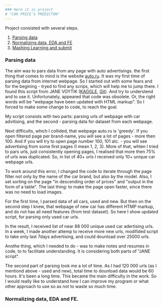 ```yaml
---
### Here it is project  
# "CAR PRICE'S PREDICTON"  
---
```

    
Project consisted with several steps. 

1. [Parsing data](#parsing)
2. [Normalizing data, EDA and FE](#eda)
3. [Mashing Learning and submit](#ml)

### <a name="parsing"></a>Parsing data

The aim was to pars data from any page with auto advertisings. the first thing that comes to mind is the website [auto.ru](auto.ru).
It was my first time of parsing data from internet webpage. So I started out with some fears and for the begining - tryed to find any scrips, which will help me to jump there. I found this script from JANE VOYTIK ([KAGGLE](https://www.kaggle.com/eugeniavoytik/sf-dst-car-price-prediction-eda-ml), [Git](https://github.com/EugeniaVoytik/Car_price_prediction/blob/main/%5BSF-DST%20Car%20Price%20Prediction%5D%20Data%20parsing.ipynb)). And try to understend and to use it. Unfortunately, appeared that code was obsolete. Or, the right words will be "webpage have been updated with HTML markup". So I forced to make some change to code, to reach the goal.

My script consists with two parts: parsing urls of webpage with car advitising, and the second - parsing data for dataset from each webpage. 

Next difficults, which I collided, that webpage auto.ru is 'greedy'. If you open filtered page per brand-name, you will see a lot of pages - more then 100. And if you will try to open page number 100, 101 atc. - you will see advertising from some first pages (I mean 1, 2, 3). More of that, whten I tried to pars urls, just consistently opening pages, I realised that more then 75% of urls was duplicated. So, in list of 40+ urls I received only 10+ unique car webpage urls.

To work around this error, I changed the code to iterate through the page filter not only by the name of the car brand, but also by the model. Also, I set sorting on the page "in descending order of prices" and "output in the form of a table". The last thing: to make the page open faster, since there was no need to load images.

For the first time, I parsed data of all cars, used and new. But then on the second step I knew, that webpage of new car has different HTMP markup, and do not has all need features (from test dataset). So here I show updated script, for parsing only used car urls.

In the result, I received list of near 88 000 unique used car adertising urls. In a week, I made another attemp to receive more new urls, modifided script to take only last 7days advertising, and could dounload over 25000 urls. 

Anothe thing, which I needed to do - was to make notes and resumes in code, to to facilitate understanding. It is considering both parts of "JANE script".

The second part of parsing took me a lot of time. As I had 120 000 urls (as I mentiond above - used and new), total time to dounload data would be 60 hours. It's been a long time. This became the main difficulty in the work. So I would really like to understand how I can improve my program or what other approach to use so as not to waste so much time. 

### <a name="eda"></a> Normalizing data, EDA and FE.

<a name="ml"></a>
